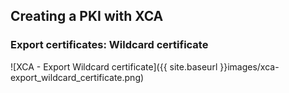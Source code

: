 ## Creating a PKI with XCA

### Export certificates: Wildcard certificate

![XCA - Export Wildcard certificate]({{ site.baseurl }}images/xca-export_wildcard_certificate.png)

